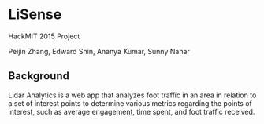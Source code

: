 # LiSense

HackMIT 2015 Project

Peijin Zhang, Edward Shin, Ananya Kumar, Sunny Nahar

## Background

Lidar Analytics is a web app that analyzes foot traffic in an area in relation to a set of interest points to determine various metrics regarding the points of interest, such as average engagement, time spent, and foot traffic received.
